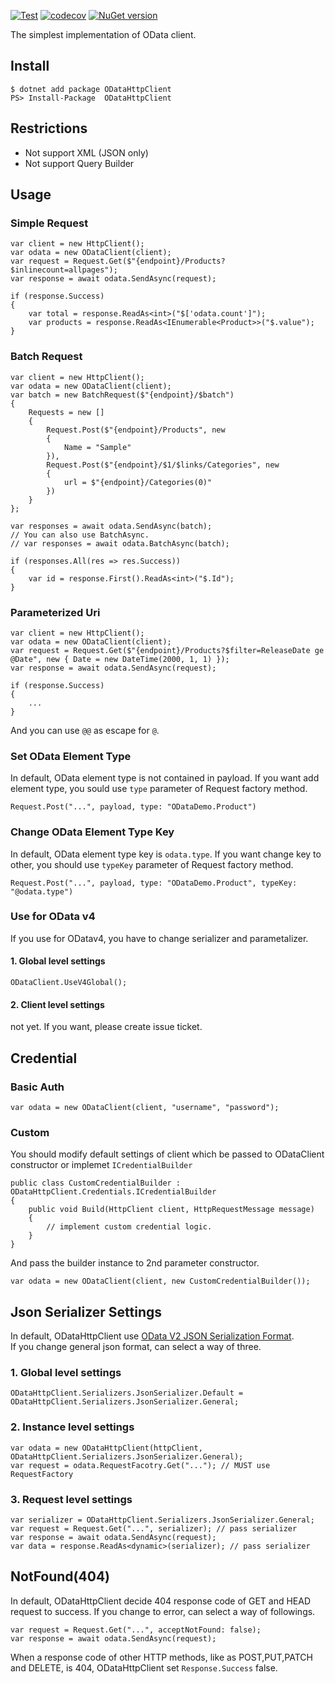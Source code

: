 [![Test](https://github.com/iwate/ODataHttpClient/actions/workflows/test.yml/badge.svg)](https://github.com/iwate/ODataHttpClient/actions/workflows/test.yml)
[![codecov](https://codecov.io/gh/iwate/ODataHttpClient/branch/master/graph/badge.svg)](https://codecov.io/gh/iwate/ODataHttpClient)
[![NuGet version](https://badge.fury.io/nu/ODataHttpClient.svg)](https://badge.fury.io/nu/ODataHttpClient)

The simplest implementation of OData client.

## Install

    $ dotnet add package ODataHttpClient
    PS> Install-Package  ODataHttpClient

## Restrictions

- Not support XML (JSON only)
- Not support Query Builder

## Usage

### Simple Request

    var client = new HttpClient();
    var odata = new ODataClient(client);
    var request = Request.Get($"{endpoint}/Products?$inlinecount=allpages");
    var response = await odata.SendAsync(request);

    if (response.Success) 
    {
        var total = response.ReadAs<int>("$['odata.count']");
        var products = response.ReadAs<IEnumerable<Product>>("$.value");
    }

### Batch Request

    var client = new HttpClient();
    var odata = new ODataClient(client);
    var batch = new BatchRequest($"{endpoint}/$batch")
    {
        Requests = new []
        {
            Request.Post($"{endpoint}/Products", new 
            { 
                Name = "Sample"
            }),
            Request.Post($"{endpoint}/$1/$links/Categories", new 
            {
                url = $"{endpoint}/Categories(0)"
            })
        }
    };

    var responses = await odata.SendAsync(batch);
    // You can also use BatchAsync. 
    // var responses = await odata.BatchAsync(batch);

    if (responses.All(res => res.Success)) 
    {
        var id = response.First().ReadAs<int>("$.Id");
    }
### Parameterized Uri

    var client = new HttpClient();
    var odata = new ODataClient(client);
    var request = Request.Get($"{endpoint}/Products?$filter=ReleaseDate ge @Date", new { Date = new DateTime(2000, 1, 1) });
    var response = await odata.SendAsync(request);

    if (response.Success) 
    {
        ...
    }

And you can use `@@` as escape for `@`.

### Set OData Element Type
In default, OData element type is not contained in payload. If you want add element type, you sould use `type` parameter of Request factory method.

    Request.Post("...", payload, type: "ODataDemo.Product")

### Change OData Element Type Key
In default, OData element type key is `odata.type`. If you want change key to other, you should use `typeKey` parameter of Request factory method.

    Request.Post("...", payload, type: "ODataDemo.Product", typeKey: "@odata.type")

### Use for OData v4
If you use for ODatav4, you have to change serializer and parametalizer.

#### 1. Global level settings

    ODataClient.UseV4Global();

#### 2. Client level settings
not yet. If you want, please create issue ticket.

## Credential

### Basic Auth

    var odata = new ODataClient(client, "username", "password");

### Custom
You should modify default settings of client which be passed to ODataClient constructor or implemet `ICredentialBuilder`

    public class CustomCredentialBuilder : ODataHttpClient.Credentials.ICredentialBuilder
    {
        public void Build(HttpClient client, HttpRequestMessage message)
        {
            // implement custom credential logic.
        }
    }

And pass the builder instance to 2nd parameter constructor.

    var odata = new ODataClient(client, new CustomCredentialBuilder());
    
## Json Serializer Settings
In default, ODataHttpClient use [OData V2 JSON Serialization Format](http://www.odata.org/documentation/odata-version-2-0/json-format/#PrimitiveTypes).  
If you change general json format, can select a way of three.

### 1. Global level settings

    ODataHttpClient.Serializers.JsonSerializer.Default = ODataHttpClient.Serializers.JsonSerializer.General;

### 2. Instance level settings

    var odata = new ODataHttpClient(httpClient, ODataHttpClient.Serializers.JsonSerializer.General);
    var request = odata.RequestFacotry.Get("..."); // MUST use RequestFactory

### 3. Request level settings

    var serializer = ODataHttpClient.Serializers.JsonSerializer.General;
    var request = Request.Get("...", serializer); // pass serializer
    var response = await odata.SendAsync(request);
    var data = response.ReadAs<dynamic>(serializer); // pass serializer

## NotFound(404)

In default, ODataHttpClient decide 404 response code of GET and HEAD request to success. If you change to error, can select a way of followings.

```
var request = Request.Get("...", acceptNotFound: false);
var response = await odata.SendAsync(request);
```

When a response code of other HTTP methods, like as POST,PUT,PATCH and DELETE, is 404, ODataHttpClient set `Response.Success` false.

